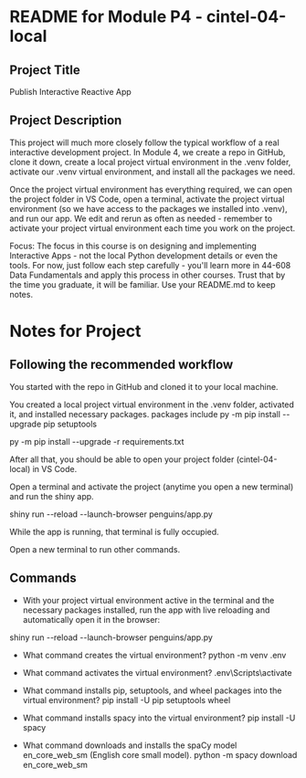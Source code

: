 # README for Module P4 - cintel-04-local

## Project Title

Publish Interactive Reactive App

## Project Description

This project will much more closely follow the typical workflow of a real interactive development project. In Module 4, we create a repo in GitHub, clone it down, create a local project virtual environment in the .venv folder, activate our .venv virtual environment, and install all the packages we need.

Once the project virtual environment has everything required, we can open the project folder in VS Code, open a terminal, activate the project virtual environment (so we have access to the packages we installed into .venv), and run our app. We edit and rerun as often as needed - remember to activate your project virtual environment each time you work on the project. 

Focus: The focus in this course is on designing and implementing Interactive Apps - not the local Python development details or even the tools. For now, just follow each step carefully - you'll learn more in 44-608 Data Fundamentals and apply this process in other courses. Trust that by the time you graduate, it will be familiar.  Use your README.md to keep notes. 

# Notes for Project

## Following the recommended workflow

You started with the repo in GitHub and cloned it to your local machine. 

You created a local project virtual environment in the .venv folder, activated it, and installed necessary packages. 
  packages include 
  py -m pip install --upgrade pip setuptools

py -m pip install --upgrade -r requirements.txt

After all that, you should be able to open your project folder (cintel-04-local) in VS Code.

Open a terminal and activate the project (anytime you open a new terminal) and run the shiny app.

shiny run --reload --launch-browser penguins/app.py

While the app is running, that terminal is fully occupied.

Open a new terminal to run other commands.

## Commands 
- With your project virtual environment active in the terminal and the necessary packages installed, run the app with live reloading and automatically open it in the browser:

shiny run --reload --launch-browser penguins/app.py

- What command creates the virtual environment?
python -m venv .env

- What command activates the virtual environment?
  .env\Scripts\activate
  
- What command installs pip, setuptools, and wheel packages into the virtual environment?
  pip install -U pip setuptools wheel
  
- What command installs spacy into the virtual environment?
  pip install -U spacy
  
- What command downloads and installs the spaCy model en_core_web_sm (English core small model).
  python -m spacy download en_core_web_sm

